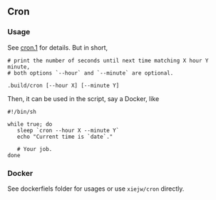 ## Cron

### Usage

See [cron.1](cron1.) for details. But in short,

    # print the number of seconds until next time matching X hour Y minute,
    # both options `--hour` and `--minute` are optional.

    .build/cron [--hour X] [--minute Y]

Then, it can be used in the script, say a Docker, like


    #!/bin/sh

    while true; do
       sleep `cron --hour X --minute Y`
       echo "Current time is `date`."

       # Your job.
    done

### Docker

See dockerfiels folder for usages or use `xiejw/cron` directly.
